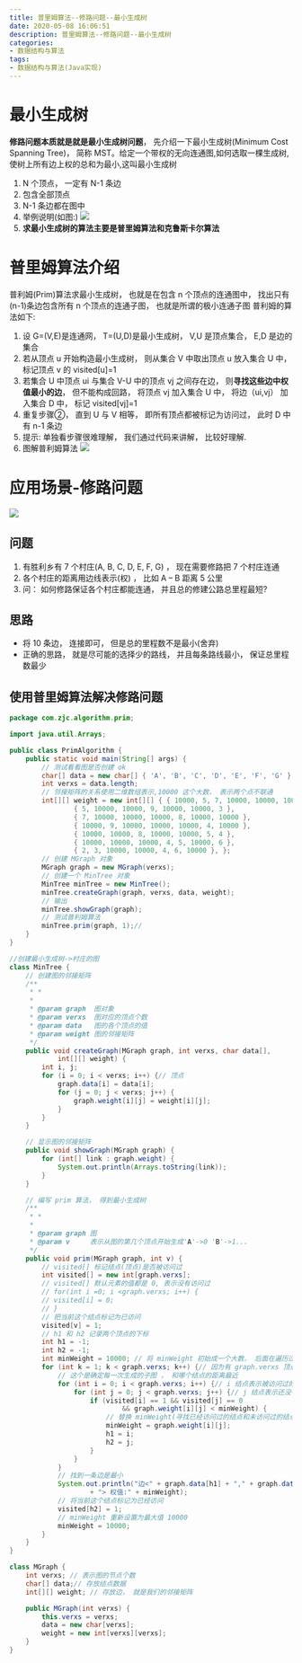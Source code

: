 ```yaml
---
title: 普里姆算法--修路问题--最小生成树
date: 2020-05-08 16:06:51
description: 普里姆算法--修路问题--最小生成树
categories:
- 数据结构与算法
tags:
- 数据结构与算法(Java实现)
---
```

#   最小生成树
**修路问题本质就是就是最小生成树问题**， 先介绍一下最小生成树(Minimum Cost Spanning Tree)， 简称 MST。给定一个带权的无向连通图,如何选取一棵生成树,使树上所有边上权的总和为最小,这叫最小生成树

1.  N 个顶点， 一定有 N-1 条边
2.  包含全部顶点
3.  N-1 条边都在图中
4.  举例说明(如图:)
![](../images/2020/08/20200808160753.png)
5.  **求最小生成树的算法主要是普里姆算法和克鲁斯卡尔算法**

#   普里姆算法介绍
普利姆(Prim)算法求最小生成树， 也就是在包含 n 个顶点的连通图中， 找出只有(n-1)条边包含所有 n 个顶点的连通子图， 也就是所谓的极小连通子图
普利姆的算法如下:

1.  设 G=(V,E)是连通网， T=(U,D)是最小生成树， V,U 是顶点集合， E,D 是边的集合
2.  若从顶点 u 开始构造最小生成树， 则从集合 V 中取出顶点 u 放入集合 U 中， 标记顶点 v 的 visited[u]=1
3.  若集合 U 中顶点 ui 与集合 V-U 中的顶点 vj 之间存在边， 则**寻找这些边中权值最小的边**， 但不能构成回路， 将顶点 vj 加入集合 U 中， 将边（ui,vj） 加入集合 D 中， 标记 visited[vj]=1
4.  重复步骤②， 直到 U 与 V 相等， 即所有顶点都被标记为访问过， 此时 D 中有 n-1 条边
5.  提示: 单独看步骤很难理解， 我们通过代码来讲解， 比较好理解.
6.  图解普利姆算法
![](../images/2020/08/20200808161235.png)


#   应用场景-修路问题
![](../images/2020/08/20200808160853.png)

##  问题
1.  有胜利乡有 7 个村庄(A, B, C, D, E, F, G) ， 现在需要修路把 7 个村庄连通
2.  各个村庄的距离用边线表示(权) ， 比如 A – B 距离 5 公里
3.  问： 如何修路保证各个村庄都能连通， 并且总的修建公路总里程最短?

##  思路
+   将 10 条边， 连接即可， 但是总的里程数不是最小(舍弃)
+   正确的思路， 就是尽可能的选择少的路线， 并且每条路线最小， 保证总里程数最少

##  使用普里姆算法解决修路问题
```JAVA
package com.zjc.algorithm.prim;

import java.util.Arrays;

public class PrimAlgorithm {
    public static void main(String[] args) {
        // 测试看看图是否创建 ok
        char[] data = new char[] { 'A', 'B', 'C', 'D', 'E', 'F', 'G' };
        int verxs = data.length;
        // 邻接矩阵的关系使用二维数组表示,10000 这个大数， 表示两个点不联通
        int[][] weight = new int[][] { { 10000, 5, 7, 10000, 10000, 10000, 2 },
                { 5, 10000, 10000, 9, 10000, 10000, 3 },
                { 7, 10000, 10000, 10000, 8, 10000, 10000 },
                { 10000, 9, 10000, 10000, 10000, 4, 10000 },
                { 10000, 10000, 8, 10000, 10000, 5, 4 },
                { 10000, 10000, 10000, 4, 5, 10000, 6 },
                { 2, 3, 10000, 10000, 4, 6, 10000 }, };
        // 创建 MGraph 对象
        MGraph graph = new MGraph(verxs);
        // 创建一个 MinTree 对象
        MinTree minTree = new MinTree();
        minTree.createGraph(graph, verxs, data, weight);
        // 输出
        minTree.showGraph(graph);
        // 测试普利姆算法
        minTree.prim(graph, 1);//
    }
}

//创建最小生成树->村庄的图
class MinTree {
    // 创建图的邻接矩阵
    /**
     * *
     * 
     * @param graph  图对象
     * @param verxs  图对应的顶点个数
     * @param data   图的各个顶点的值
     * @param weight 图的邻接矩阵
     */
    public void createGraph(MGraph graph, int verxs, char data[],
            int[][] weight) {
        int i, j;
        for (i = 0; i < verxs; i++) {// 顶点
            graph.data[i] = data[i];
            for (j = 0; j < verxs; j++) {
                graph.weight[i][j] = weight[i][j];
            }
        }
    }

    // 显示图的邻接矩阵
    public void showGraph(MGraph graph) {
        for (int[] link : graph.weight) {
            System.out.println(Arrays.toString(link));
        }
    }

    // 编写 prim 算法， 得到最小生成树
    /**
     * *
     * 
     * @param graph 图
     * @param v     表示从图的第几个顶点开始生成'A'->0 'B'->1...
     */
    public void prim(MGraph graph, int v) {
        // visited[] 标记结点(顶点)是否被访问过
        int visited[] = new int[graph.verxs];
        // visited[] 默认元素的值都是 0, 表示没有访问过
        // for(int i =0; i <graph.verxs; i++) {
        // visited[i] = 0;
        // }
        // 把当前这个结点标记为已访问
        visited[v] = 1;
        // h1 和 h2 记录两个顶点的下标
        int h1 = -1;
        int h2 = -1;
        int minWeight = 10000; // 将 minWeight 初始成一个大数， 后面在遍历过程中， 会被替换
        for (int k = 1; k < graph.verxs; k++) {// 因为有 graph.verxs 顶点， 普利姆算法结束后，有 graph.verxs-1 边
            // 这个是确定每一次生成的子图 ， 和哪个结点的距离最近
            for (int i = 0; i < graph.verxs; i++) {// i 结点表示被访问过的结点
                for (int j = 0; j < graph.verxs; j++) {// j 结点表示还没有访问过的结点
                    if (visited[i] == 1 && visited[j] == 0
                            && graph.weight[i][j] < minWeight) {
                        // 替换 minWeight(寻找已经访问过的结点和未访问过的结点间的权值最小的边)
                        minWeight = graph.weight[i][j];
                        h1 = i;
                        h2 = j;
                    }
                }
            }
            // 找到一条边是最小
            System.out.println("边<" + graph.data[h1] + "," + graph.data[h2]
                    + "> 权值:" + minWeight);
            // 将当前这个结点标记为已经访问
            visited[h2] = 1;
            // minWeight 重新设置为最大值 10000
            minWeight = 10000;
        }
    }
}

class MGraph {
    int verxs; // 表示图的节点个数
    char[] data;// 存放结点数据
    int[][] weight; // 存放边， 就是我们的邻接矩阵

    public MGraph(int verxs) {
        this.verxs = verxs;
        data = new char[verxs];
        weight = new int[verxs][verxs];
    }
}

```
